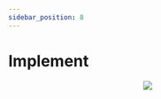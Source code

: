 ```yaml
---
sidebar_position: 8
---
```


# Implement

<p align="center">
  <img src="https://www.mediwall.eu/images/underconstruction.png" />
</p>
